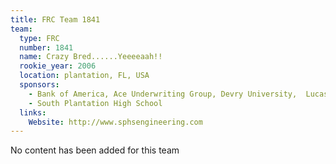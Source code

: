 ```yaml
---
title: FRC Team 1841
team:
  type: FRC
  number: 1841
  name: Crazy Bred......Yeeeeaah!!
  rookie_year: 2006
  location: plantation, FL, USA
  sponsors:
    - Bank of America, Ace Underwriting Group, Devry University,  Lucas Orthodontics, Prospect Plastics, EPTS,  Identity Eye Wear,  Identity Resort Wear
    - South Plantation High School
  links:
    Website: http://www.sphsengineering.com
---
```

No content has been added for this team